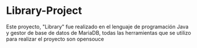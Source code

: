 # Library-Project
Este proyecto, "Library" fue realizado en el lenguaje de programación Java y gestor de base de datos de MariaDB,
todas las herramientas que se utilizo para realizar el proyecto son opensouce
